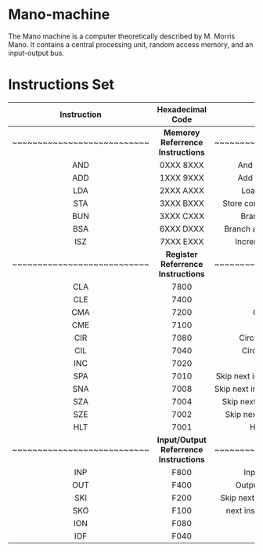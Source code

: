 # Mano-machine
The Mano machine is a computer theoretically described by M. Morris Mano. It contains a central processing unit, random access memory, and an input-output bus.

# **Instructions Set** 
| Instruction        |  Hexadecimal Code | Description  |
| :-------------: |:-------------:| :-----:|
|~~~~~~~~~~~~~~~~~~~~~~~~~~~|**Memorey Referrence Instructions**|~~~~~~~~~~~~~~~~~~~~~~~~~~~|
|AND|0XXX    8XXX|And memory word to AC|
|ADD|1XXX    9XXX|Add memory word to AC|
|LDA|2XXX    AXXX|Load AC from memory|
|STA|3XXX    BXXX|Store content of AC into memory|
|BUN|3XXX    CXXX|Branch unconditionally|
|BSA|6XXX    DXXX|Branch and save return address|
|ISZ|7XXX    EXXX|Increment and skip if zero|
|~~~~~~~~~~~~~~~~~~~~~~~~~~~|**Register Referrence Instructions**|~~~~~~~~~~~~~~~~~~~~~~~~~~~|
|CLA|7800|Clear AC|
|CLE|7400|Clear E|
|CMA|7200|Complement AC|
|CME|7100|Complement E|
|CIR|7080|Circulate right AC and E|
|CIL|7040|Circulate left AC and E|
|INC|7020|Increment AC|
|SPA|7010|Skip next instruction if AC is positive|
|SNA|7008|Skip next instruction if AC is negative|
|SZA|7004|Skip next instruction if AC is zero|
|SZE|7002|Skip next instruction if E is zero|
|HLT|7001|Halt the computer|
|~~~~~~~~~~~~~~~~~~~~~~~~~~~|**Input/Output Referrence Instructions**|~~~~~~~~~~~~~~~~~~~~~~~~~~~|
|INP|F800|Input character to AC|
|OUT|F400|Output character from AC|
|SKI|F200|Skip next instruction on Input Flag|
|SKO|F100|next instruction on Output Flag|
|ION|F080|Interrupt on|
|IOF|F040|Interrupt off|
